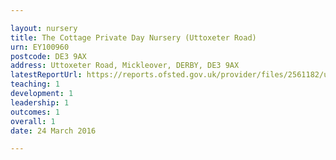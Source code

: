 ```yaml
---

layout: nursery
title: The Cottage Private Day Nursery (Uttoxeter Road)
urn: EY100960
postcode: DE3 9AX
address: Uttoxeter Road, Mickleover, DERBY, DE3 9AX
latestReportUrl: https://reports.ofsted.gov.uk/provider/files/2561182/urn/EY100960.pdf
teaching: 1
development: 1
leadership: 1
outcomes: 1
overall: 1
date: 24 March 2016

---
```

